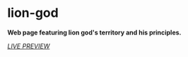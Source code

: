 # lion-god
**Web page featuring lion god's territory and his principles.**

*[LIVE PREVIEW](https://anukulpoudel.github.io/lion-god/)*  
